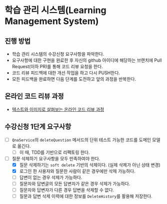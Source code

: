 # 학습 관리 시스템(Learning Management System)
## 진행 방법
* 학습 관리 시스템의 수강신청 요구사항을 파악한다.
* 요구사항에 대한 구현을 완료한 후 자신의 github 아이디에 해당하는 브랜치에 Pull Request(이하 PR)를 통해 코드 리뷰 요청을 한다.
* 코드 리뷰 피드백에 대한 개선 작업을 하고 다시 PUSH한다.
* 모든 피드백을 완료하면 다음 단계를 도전하고 앞의 과정을 반복한다.

## 온라인 코드 리뷰 과정
* [텍스트와 이미지로 살펴보는 온라인 코드 리뷰 과정](https://github.com/next-step/nextstep-docs/tree/master/codereview)

## 수강신청 1단계 요구사항
- [ ] `QnaService`의 `deleteQuestion` 메서드의 단위 테스트 가능한 코드를 도메인 모델로 옮긴다.
    - [ ] 이 때, TDD를 기반으로 리팩토링 한다.
- [ ] 질문 삭제하기 요구사항을 모두 만족하여야 한다.
    - [x] 질문 삭제하기는 `soft delete` 기반의 삭제이다. (실제 삭제가 아닌 상태 변경)
    - [x] 로그인 한 사용자와 질문한 사람이 같은 경우에만 삭제 가능하다.
    - [ ] 답변이 없는 경우 삭제가 가능하다.
    - [ ] 질문자와 답변글의 모든 답변자가 같은 경우 삭제가 가능하다.
    - [ ] 질문자와 답변자가 다른 경우 답변을 삭제할 수 없다.
    - [ ] 질문과 답변 삭제 이력에 대한 정보를 `DeleteHistory`를 활용해 저장한다.